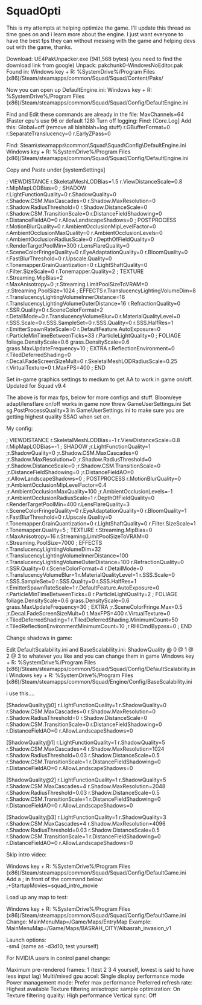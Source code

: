 # SquadOpti
This is my attempts at helping optimize the game. I'll update this thread as time goes on and i learn more about the engine. I just want everyone to have the best fps they can without messing with the game and helping devs out with the game, thanks.

Download: UE4PakUnpacker.exe (941,568 bytes) (you need to find the download link from google)
Unpack: pakchunk0-WindowsNoEditor.pak
Found in:
Windows key + R: %SystemDrive%/Program Files (x86)/Steam/steamapps/common/Squad/Squad/Content/Paks/

Now you can open up DefaultEngine.ini:
Windows key + R: %SystemDrive%/Program Files (x86)/Steam/steamapps/common/Squad/Squad/Config/DefaultEngine.ini

Find and Edit these commands are already in the file:
MaxChannels=64  (Faster cpu's use 96 or default 128)
Turn off logging: Find: [Core.Log] Add this: Global=off (remove all blahblah=log stuff)
r.GBufferFormat=0
r.SeparateTranslucency=0
r.EarlyZPass=0

Find: Steam\steamapps\common\Squad\Squad\Config\DefaultEngine.ini
Windows key + R: %SystemDrive%/Program Files (x86)/Steam/steamapps/common/Squad/Squad/Config/DefaultEngine.ini

Copy and Paste under [systemSettings]

; VIEWDISTANCE
r.SkeletalMeshLODBias=1.5
r.ViewDistanceScale=0.8
r.MipMapLODBias=0
; SHADOW  
r.LightFunctionQuality=0
r.ShadowQuality=0
r.Shadow.CSM.MaxCascades=0
r.Shadow.MaxResolution=0
r.Shadow.RadiusThreshold=0
r.Shadow.DistanceScale=0
r.Shadow.CSM.TransitionScale=0
r.DistanceFieldShadowing=0
r.DistanceFieldAO=0
r.AllowLandscapeShadows=0
; POSTPROCESS
r.MotionBlurQuality=0
r.AmbientOcclusionMipLevelFactor=0
r.AmbientOcclusionMaxQuality=0
r.AmbientOcclusionLevels=0
r.AmbientOcclusionRadiusScale=0
r.DepthOfFieldQuality=0
r.RenderTargetPoolMin=300
r.LensFlareQuality=0
r.SceneColorFringeQuality=0
r.EyeAdaptationQuality=0
r.BloomQuality=0
r.FastBlurThreshold=0
r.Upscale.Quality=0
r.Tonemapper.GrainQuantization=0
r.LightShaftQuality=0
r.Filter.SizeScale=0
r.Tonemapper.Quality=2
; TEXTURE
r.Streaming.MipBias=2  
r.MaxAnisotropy=0
;r.Streaming.LimitPoolSizeToVRAM=0 
;r.Streaming.PoolSize=1024 
; EFFECTS
r.TranslucencyLightingVolumeDim=8
r.TranslucencyLightingVolumeInnerDistance=16  
r.TranslucencyLightingVolumeOuterDistance=16 
r.RefractionQuality=0
r.SSR.Quality=0
r.SceneColorFormat=2  
r.DetailMode=0
r.TranslucencyVolumeBlur=0
r.MaterialQualityLevel=0
r.SSS.Scale=0
r.SSS.SampleSet=0
r.SSS.Quality=0
r.SSS.HalfRes=1
r.EmitterSpawnRateScale=0
r.DefaultFeature.AutoExposure=0
r.ParticleMinTimeBetweenTicks=33
r.ParticleLightQuality=0
; FOLIAGE
foliage.DensityScale=0.6
grass.DensityScale=0.6
grass.MaxUpdateFrequency=10
; EXTRA
r.ReflectionEnvironment=0  
r.TiledDeferredShading=0  
r.Decal.FadeScreenSizeMult=0
r.SkeletalMeshLODRadiusScale=0.25
r.VirtualTexture=0
t.MaxFPS=400
; END


Set in-game graphics settings to medium to get AA to work in game on/off.
Updated for Squad v9.4

The above is for max fps, below for more configs and stuff.
Bloom/eye adapt/lensflare on/off works in game now threw GameUserSettings.ini
Set sg.PostProcessQuality=3 in GameUserSettings.ini to make sure you are getting highest quality SSAO when set on.

My config:

; VIEWDISTANCE
r.SkeletalMeshLODBias=-1
r.ViewDistanceScale=0.8
r.MipMapLODBias=-1
; SHADOW
;r.LightFunctionQuality=1
;r.ShadowQuality=0
;r.Shadow.CSM.MaxCascades=0
;r.Shadow.MaxResolution=0
;r.Shadow.RadiusThreshold=0
;r.Shadow.DistanceScale=0
;r.Shadow.CSM.TransitionScale=0
;r.DistanceFieldShadowing=0
;r.DistanceFieldAO=0
;r.AllowLandscapeShadows=0
; POSTPROCESS
r.MotionBlurQuality=0
;r.AmbientOcclusionMipLevelFactor=0.4
;r.AmbientOcclusionMaxQuality=100
;r.AmbientOcclusionLevels=-1
;r.AmbientOcclusionRadiusScale=1
r.DepthOfFieldQuality=0
r.RenderTargetPoolMin=400
r.LensFlareQuality=3
r.SceneColorFringeQuality=0
r.EyeAdaptationQuality=0
r.BloomQuality=1
r.FastBlurThreshold=0
r.Upscale.Quality=0
r.Tonemapper.GrainQuantization=0
r.LightShaftQuality=0
r.Filter.SizeScale=1
r.Tonemapper.Quality=5
; TEXTURE
r.Streaming.MipBias=0
r.MaxAnisotropy=16
r.Streaming.LimitPoolSizeToVRAM=0
r.Streaming.PoolSize=7000
; EFFECTS
r.TranslucencyLightingVolumeDim=32
r.TranslucencyLightingVolumeInnerDistance=100 
r.TranslucencyLightingVolumeOuterDistance=100 
r.RefractionQuality=0
r.SSR.Quality=0
r.SceneColorFormat=4
r.DetailMode=0
r.TranslucencyVolumeBlur=1
r.MaterialQualityLevel=1
r.SSS.Scale=0
r.SSS.SampleSet=0
r.SSS.Quality=0
r.SSS.HalfRes=1
r.EmitterSpawnRateScale=1
r.DefaultFeature.AutoExposure=0
r.ParticleMinTimeBetweenTicks=8
r.ParticleLightQuality=2
; FOLIAGE
foliage.DensityScale=0.6
grass.DensityScale=0.6
grass.MaxUpdateFrequency=30
; EXTRA
;r.SceneColorFringe.Max=0.5
;r.Decal.FadeScreenSizeMult=0
t.MaxFPS=400
r.VirtualTexture=0
r.TiledDeferredShading=1
r.TiledDeferredShading.MinimumCount=50
r.TiledReflectionEnvironmentMinimumCount=10
;r.RHICmdBypass=0
; END

Change shadows in game:

Edit DefaultScalability.ini and BaseScalability.ini: ShadowQuality @ 0 @ 1 @ 2 @ 3 to whatever you like and you can change them in game
Windows key + R: %SystemDrive%/Program Files (x86)/Steam/steamapps/common/Squad/Squad/Config/DefaultScalability.ini
Windows key + R: %SystemDrive%/Program Files (x86)/Steam/steamapps/common/Squad/Engine/Config/BaseScalability.ini

i use this....

[ShadowQuality@0]
r.LightFunctionQuality=1
r.ShadowQuality=0
r.Shadow.CSM.MaxCascades=0
r.Shadow.MaxResolution=0
r.Shadow.RadiusThreshold=0
r.Shadow.DistanceScale=0
r.Shadow.CSM.TransitionScale=0
r.DistanceFieldShadowing=0
r.DistanceFieldAO=0
r.AllowLandscapeShadows=0

[ShadowQuality@1]
r.LightFunctionQuality=1
r.ShadowQuality=5
r.Shadow.CSM.MaxCascades=4
r.Shadow.MaxResolution=1024
r.Shadow.RadiusThreshold=0.03
r.Shadow.DistanceScale=0.5
r.Shadow.CSM.TransitionScale=1
r.DistanceFieldShadowing=0
r.DistanceFieldAO=0
r.AllowLandscapeShadows=0

[ShadowQuality@2]
r.LightFunctionQuality=1
r.ShadowQuality=5
r.Shadow.CSM.MaxCascades=4
r.Shadow.MaxResolution=2048
r.Shadow.RadiusThreshold=0.03
r.Shadow.DistanceScale=0.5
r.Shadow.CSM.TransitionScale=1
r.DistanceFieldShadowing=0
r.DistanceFieldAO=0
r.AllowLandscapeShadows=0

[ShadowQuality@3]
r.LightFunctionQuality=1
r.ShadowQuality=3
r.Shadow.CSM.MaxCascades=4
r.Shadow.MaxResolution=4096
r.Shadow.RadiusThreshold=0.03
r.Shadow.DistanceScale=0.5
r.Shadow.CSM.TransitionScale=1
r.DistanceFieldShadowing=0
r.DistanceFieldAO=0
r.AllowLandscapeShadows=0

Skip intro video:

Windows key + R: %SystemDrive%/Program Files (x86)/Steam/steamapps/common/Squad/Squad/Config/DefaultGame.ini
Add a ; in front of the command below:
;+StartupMovies=squad_intro_movie

Load up any map to test:

Windows key + R: %SystemDrive%/Program Files (x86)/Steam/steamapps/common/Squad/Squad/Config/DefaultGame.ini
Change: MainMenuMap=/Game/Maps/EntryMap
Example: MainMenuMap=/Game/Maps/BASRAH_CITY/Albasrah_invasion_v1

Launch options:  
-sm4 (same as -d3d10, test yourself)

For NVIDIA users in control panel change:

Maximum pre-rendered frames: 1  (test 2 3 4 yourself, lowest is said to have less input lag)
Multi/mixed gpu accel: Single display performance mode
Power management mode: Prefer max performance
Preferred refresh rate: Highest available
Texture filtering anisotropic sample optimization: On
Texture filtering quality: High performance
Vertical sync: Off
